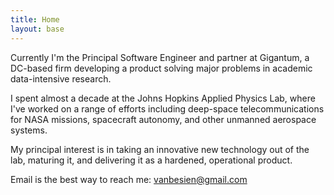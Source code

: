 ```yaml
---
title: Home
layout: base
---
```


Currently I'm the Principal Software Engineer and partner at Gigantum, a DC-based firm developing a product solving major problems in academic data-intensive research. 

I spent almost a decade at the Johns Hopkins Applied Physics Lab, where I've worked on a range of efforts including deep-space telecommunications for NASA missions, spacecraft autonomy, and other unmanned aerospace systems.

My principal interest is in taking an innovative new technology out of the lab, maturing it, and delivering it as a hardened, operational product.

Email is the best way to reach me: [vanbesien@gmail.com](mailto:vanbesien@gmail.com)

